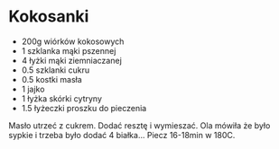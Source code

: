 # Kokosanki

- 200g wiórków kokosowych 
- 1 szklanka mąki pszennej
- 4 łyżki mąki ziemniaczanej
- 0.5 szklanki cukru
- 0.5 kostki masła
- 1 jajko
- 1 łyżka skórki cytryny
- 1.5 łyżeczki proszku do pieczenia

Masło utrzeć z cukrem. Dodać resztę i wymieszać. Ola mówiła że było sypkie i trzeba było dodać 4 białka... Piecz 16-18min w 180C.